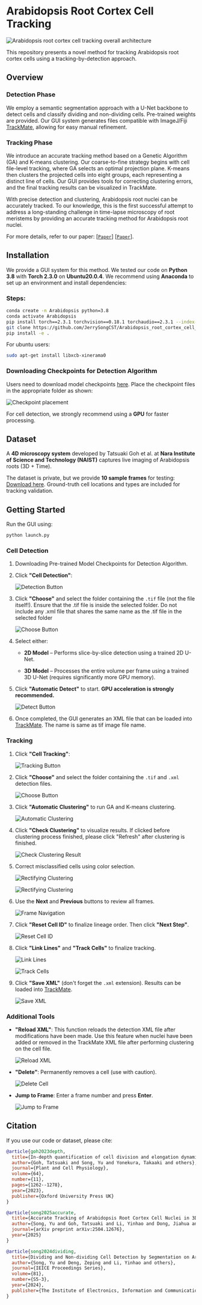 # Arabidopsis Root Cortex Cell Tracking

![Arabidopsis root cortex cell tracking overall architecture](assets/overview.png?raw=true)

This repository presents a novel method for tracking Arabidopsis root cortex cells using a tracking-by-detection approach.

## Overview

### Detection Phase
We employ a semantic segmentation approach with a U-Net backbone to detect cells and classify dividing and non-dividing cells. Pre-trained weights are provided. Our GUI system generates files compatible with ImageJ/Fiji [TrackMate](https://imagej.net/plugins/trackmate/), allowing for easy manual refinement.

### Tracking Phase
We introduce an accurate tracking method based on a Genetic Algorithm (GA) and K-means clustering. Our coarse-to-fine strategy begins with cell file-level tracking, where GA selects an optimal projection plane. K-means then clusters the projected cells into eight groups, each representing a distinct line of cells. Our GUI provides tools for correcting clustering errors, and the final tracking results can be visualized in TrackMate.

With precise detection and clustering, Arabidopsis root nuclei can be accurately tracked. To our knowledge, this is the first successful attempt to address a long-standing challenge in time-lapse microscopy of root meristems by providing an accurate tracking method for Arabidopsis root nuclei.

For more details, refer to our paper: [[`Paper`](https://arxiv.org/abs/2504.12676)] [[`Paper`](https://academic.oup.com/pcp/article/64/11/1262/7323573)].

## Installation

We provide a GUI system for this method. We tested our code on **Python 3.8** with **Torch 2.3.0** on **Ubuntu20.0.4**. We recommend using **Anaconda** to set up an environment and install dependencies:

### Steps:

```bash
conda create -n Arabidopsis python=3.8
conda activate Arabidopsis
pip install torch==2.3.1 torchvision==0.18.1 torchaudio==2.3.1 --index-url https://download.pytorch.org/whl/cu118
git clone https://github.com/JerrySongCST/Arabidopsis_root_cortex_cell_tracking.git && cd Arabidopsis_root_cortex_cell_tracking
pip install -e .
```
For ubuntu users:
```bash
sudo apt-get install libxcb-xinerama0
```

### Downloading Checkpoints for Detection Algorithm

Users need to download model checkpoints [here](https://drive.google.com/drive/folders/1XdNGD-tufMjMFptxqqRKve0RJdr8RXB9?usp=sharing). Place the checkpoint files in the appropriate folder as shown:

![Checkpoint placement](assets/pth.png?raw=true)

For cell detection, we strongly recommend using a **GPU** for faster processing.

## Dataset

A **4D microscopy system** developed by Tatsuaki Goh et al. at **Nara Institute of Science and Technology (NAIST)** captures live imaging of Arabidopsis roots (3D + Time). 

The dataset is private, but we provide **10 sample frames** for testing: [Download here](https://drive.google.com/drive/folders/1l8Ij9N3ODNBB29kc-vXhjcDnrSU2eUdR?usp=drive_link). Ground-truth cell locations and types are included for tracking validation.

## Getting Started

Run the GUI using:
```bash
python launch.py
```


### Cell Detection 

1. Downloading Pre-trained Model Checkpoints for Detection Algorithm.

2. Click **"Cell Detection"**:
   
   ![Detection Button](assets/detection_ui.jpg?raw=true)


3. Click **"Choose"** and select the folder containing the `.tif` file (not the file itself!). Ensure that the .tif file is inside the selected folder. Do not include any .xml file that shares the same name as the .tif file in the selected folder


   ![Choose Button](assets/choose1.jpg?raw=true)


4. Select either:

   - **2D Model** – Performs slice-by-slice detection using a trained 2D U-Net.
   
   - **3D Model** – Processes the entire volume per frame using a trained 3D U-Net (requires significantly more GPU memory).
   
5. Click **"Automatic Detect"** to start. **GPU acceleration is strongly recommended.**


   ![Detect Button](assets/detect.jpg?raw=true)

6. Once completed, the GUI generates an XML file that can be loaded into [TrackMate](https://imagej.net/plugins/trackmate/). The name is same as tif image file name.

### Tracking

1. Click **"Cell Tracking"**:


   ![Tracking Button](assets/tracking_ui.jpg?raw=true)


2. Click **"Choose"** and select the folder containing the `.tif` and `.xml` detection files.


   ![Choose Button](assets/choose2.jpg?raw=true)


3. Click **"Automatic Clustering"** to run GA and K-means clustering.


   ![Automatic Clustering](assets/ga_clustering.jpg?raw=true)


4. Click **"Check Clustering"** to visualize results. If clicked before clustering process finished, please click "Refresh" after clustering is finished.


   ![Check Clustering Result](assets/check_clustering.jpg?raw=true)


5. Correct misclassified cells using color selection.


   ![Rectifying Clustering](assets/Rectification.jpg?raw=true)


   ![Rectifying Clustering](assets/Rectification2.jpg?raw=true)


6. Use the **Next** and **Previous** buttons to review all frames.


   ![Frame Navigation](assets/next.jpg?raw=true)


7. Click **"Reset Cell ID"** to finalize lineage order. Then click **"Next Step"**.


   ![Reset Cell ID](assets/reset_id.jpg?raw=true)


8. Click **"Link Lines"** and **"Track Cells"** to finalize tracking.


   ![Link Lines](assets/link_lines.jpg?raw=true)


   ![Track Cells](assets/cell_track.png?raw=true)

9. Click **"Save XML"** (don't forget the `.xml` extension). Results can be loaded into [TrackMate](https://imagej.net/plugins/trackmate/).


   ![Save XML](assets/save_xml.jpg?raw=true)


### Additional Tools

- **"Reload XML"**: This function reloads the detection XML file after modifications have been made. Use this feature when nuclei have been added or removed in the TrackMate XML file after performing clustering on the cell file.


   ![Reload XML](assets/reload_xml.jpg?raw=true)


- **"Delete"**: Permanently removes a cell (use with caution).


   ![Delete Cell](assets/delete.jpg?raw=true)


- **Jump to Frame**: Enter a frame number and press **Enter**.


   ![Jump to Frame](assets/jump_frame.jpg?raw=true)


## Citation

If you use our code or dataset, please cite:

```bibtex
@article{goh2023depth,
  title={In-depth quantification of cell division and elongation dynamics at the tip of growing Arabidopsis roots using 4D microscopy, AI-assisted image processing and data sonification},
  author={Goh, Tatsuaki and Song, Yu and Yonekura, Takaaki and others},
  journal={Plant and Cell Physiology},
  volume={64},
  number={11},
  pages={1262--1278},
  year={2023},
  publisher={Oxford University Press UK}
}

@article{song2025accurate,
  title={Accurate Tracking of Arabidopsis Root Cortex Cell Nuclei in 3D Time-Lapse Microscopy Images Based on Genetic Algorithm},
  author={Song, Yu and Goh, Tatsuaki and Li, Yinhao and Dong, Jiahua and Miyashima, Shunsuke and Iwamoto, Yutaro and Kondo, Yohei and Nakajima, Keiji and Chen, Yen-wei},
  journal={arXiv preprint arXiv:2504.12676},
  year={2025}
}

@article{song2024dividing,
  title={Dividing and Non-dividing Cell Detection by Segmentation on Arabidopsis Root Images Using Light-weight U-Net},
  author={Song, Yu and Deng, Zeping and Li, Yinhao and others},
  journal={IEICE Proceedings Series},
  volume={81},
  number={S5-3},
  year={2024},
  publisher={The Institute of Electronics, Information and Communication Engineers}
}
```


